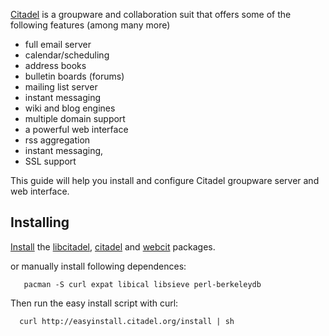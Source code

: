 [Citadel](http://www.citadel.org/) is a groupware and collaboration suit that offers some of the following features (among many more)

*   full email server
*   calendar/scheduling
*   address books
*   bulletin boards (forums)
*   mailing list server
*   instant messaging
*   wiki and blog engines
*   multiple domain support
*   a powerful web interface
*   rss aggregation
*   instant messaging,
*   SSL support

This guide will help you install and configure Citadel groupware server and web interface.

## Installing

[Install](/index.php/Install "Install") the [libcitadel](https://aur.archlinux.org/packages/libcitadel/), [citadel](https://aur.archlinux.org/packages/citadel/) and [webcit](https://aur.archlinux.org/packages/webcit/) packages.

or manually install following dependences:

```
   pacman -S curl expat libical libsieve perl-berkeleydb

```

Then run the easy install script with curl:

```
  curl http://easyinstall.citadel.org/install | sh

```